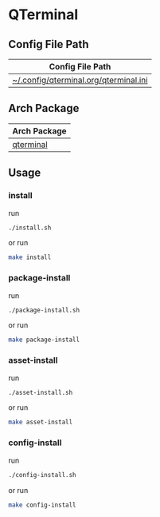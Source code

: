 
# QTerminal


## Config File Path

| Config File Path |
| --- |
| [~/.config/qterminal.org/qterminal.ini](./asset/overlay/etc/skel/.config/qterminal.org/qterminal.ini) |


## Arch Package

| Arch Package |
| --- |
| [qterminal](https://archlinux.org/packages/extra/x86_64/qterminal/) |




## Usage


### install

run

``` sh
./install.sh
```

or run

``` sh
make install
```


### package-install

run

``` sh
./package-install.sh
```

or run

``` sh
make package-install
```


### asset-install

run

``` sh
./asset-install.sh
```

or run

``` sh
make asset-install
```


### config-install

run

``` sh
./config-install.sh
```

or run

``` sh
make config-install
```

